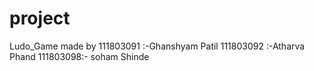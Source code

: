 # project
Ludo_Game
made by 
111803091 :-Ghanshyam Patil
111803092 :-Atharva Phand
111803098:- soham Shinde
